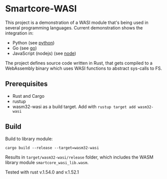 # Smartcore-WASI

This project is a demonstration of a WASI module that's being used in several programming languages. Current demonstration shows the integration in:

- Python (see [python](./python/README.md))
- Go (see [go](./go/README.md))
- JavaScript (nodejs) (see [node](./node/README.md))

The project defines source code written in Rust, that gets compiled to a WebAssembly binary which uses WASI functions to abstract sys-calls to FS.

## Prerequisites

- Rust and Cargo
- rustup
- wasm32-wasi as a build target. Add with `rustup target add wasm32-wasi`

## Build

Build to library module:

`cargo build --release --target=wasm32-wasi`

Results in `target/wasm32-wasi/release` folder, which includes the WASM library module `smartcore_wasi_lib.wasm`.

Tested with rust v.1.54.0 and v.1.52.1
